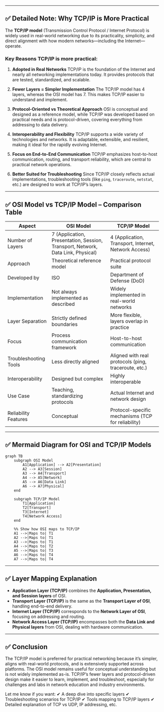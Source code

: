 
---

## ✅ **Detailed Note: Why TCP/IP is More Practical**

The **TCP/IP model** (Transmission Control Protocol / Internet Protocol) is widely used in real-world networking due to its practicality, simplicity, and direct alignment with how modern networks—including the Internet—operate.

### Key Reasons TCP/IP is more practical:

1. **Adopted in Real Networks**
   TCP/IP is the foundation of the Internet and nearly all networking implementations today. It provides protocols that are tested, standardized, and scalable.

2. **Fewer Layers = Simpler Implementation**
   The TCP/IP model has 4 layers, whereas the OSI model has 7. This makes TCP/IP easier to understand and implement.

3. **Protocol-Oriented vs Theoretical Approach**
   OSI is conceptual and designed as a reference model, while TCP/IP was developed based on practical needs and is protocol-driven, covering everything from addressing to data delivery.

4. **Interoperability and Flexibility**
   TCP/IP supports a wide variety of technologies and networks. It is adaptable, extensible, and resilient, making it ideal for the rapidly evolving Internet.

5. **Focus on End-to-End Communication**
   TCP/IP emphasizes host-to-host communication, routing, and transport reliability, which are central to practical network operations.

6. **Better Suited for Troubleshooting**
   Since TCP/IP closely reflects actual implementations, troubleshooting tools (like `ping`, `traceroute`, `netstat`, etc.) are designed to work at TCP/IP’s layers.

---

## ✅ **OSI Model vs TCP/IP Model – Comparison Table**

| Aspect                | OSI Model                                                                       | TCP/IP Model                                         |
| --------------------- | ------------------------------------------------------------------------------- | ---------------------------------------------------- |
| Number of Layers      | 7 (Application, Presentation, Session, Transport, Network, Data Link, Physical) | 4 (Application, Transport, Internet, Network Access) |
| Approach              | Theoretical reference model                                                     | Practical protocol suite                             |
| Developed by          | ISO                                                                             | Department of Defense (DoD)                          |
| Implementation        | Not always implemented as described                                             | Widely implemented in real-world networks            |
| Layer Separation      | Strictly defined boundaries                                                     | More flexible, layers overlap in practice            |
| Focus                 | Process communication framework                                                 | Host-to-host communication                           |
| Troubleshooting Tools | Less directly aligned                                                           | Aligned with real protocols (ping, traceroute, etc.) |
| Interoperability      | Designed but complex                                                            | Highly interoperable                                 |
| Use Case              | Teaching, standardizing protocols                                               | Actual Internet and network design                   |
| Reliability Features  | Conceptual                                                                      | Protocol-specific mechanisms (TCP for reliability)   |

---

## ✅ **Mermaid Diagram for OSI and TCP/IP Models**

```mermaid
graph TB
    subgraph OSI Model
        A1[Application] --> A2[Presentation]
        A2 --> A3[Session]
        A3 --> A4[Transport]
        A4 --> A5[Network]
        A5 --> A6[Data Link]
        A6 --> A7[Physical]
    end

    subgraph TCP/IP Model
        T1[Application]
        T2[Transport]
        T3[Internet]
        T4[Network Access]
    end

    %% Show how OSI maps to TCP/IP
    A1 -->|Maps to| T1
    A2 -->|Maps to| T1
    A3 -->|Maps to| T1
    A4 -->|Maps to| T2
    A5 -->|Maps to| T3
    A6 -->|Maps to| T4
    A7 -->|Maps to| T4
```

---

## ✅ **Layer Mapping Explanation**

* **Application Layer (TCP/IP)** combines the **Application, Presentation, and Session layers** of OSI.
* **Transport Layer (TCP/IP)** is the same as the **Transport Layer of OSI**, handling end-to-end delivery.
* **Internet Layer (TCP/IP)** corresponds to the **Network Layer of OSI**, focusing on addressing and routing.
* **Network Access Layer (TCP/IP)** encompasses both the **Data Link and Physical layers** from OSI, dealing with hardware communication.

---

## ✅ **Conclusion**

The TCP/IP model is preferred for practical networking because it’s simpler, aligns with real-world protocols, and is extensively supported across platforms. The OSI model remains useful for conceptual understanding but is not widely implemented as-is. TCP/IP’s fewer layers and protocol-driven design make it easier to learn, implement, and troubleshoot, especially for challenges and labs in network education and industry environments.

Let me know if you want:
✔ A deep dive into specific layers
✔ Troubleshooting scenarios for TCP/IP
✔ Tools mapping to TCP/IP layers
✔ Detailed explanation of TCP vs UDP, IP addressing, etc.
